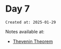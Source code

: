 # Day 7

```
Created at: 2025-01-29
```

Notes available at:

- [Thevenin Theorem](electronics/theory/thevenin_theorem.md)
